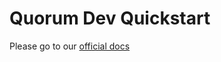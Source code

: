 # Quorum Dev Quickstart

Please go to our [official docs](https://consensys.net/docs/goquorum/en/latest/tutorials/quorum-dev-quickstart/getting-started/)
